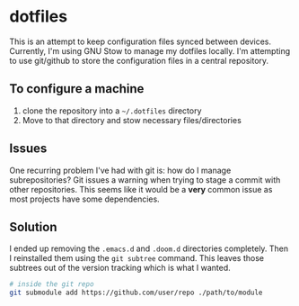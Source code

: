# dotfiles

This is an attempt to keep configuration files synced between devices.
Currently, I'm using GNU Stow to manage my dotfiles locally. I'm attempting to
use git/github to store the configuration files in a central repository.

## To configure a machine

1. clone the repository into a `~/.dotfiles` directory
2. Move to that directory and stow necessary files/directories

## Issues

One recurring problem I've had with git is: how do I manage subrepositories?
Git issues a warning when trying to stage a commit with other repositories.
This seems like it would be a **very** common issue as most projects have some
dependencies.

## Solution

I ended up removing the `.emacs.d` and `.doom.d` directories completely. Then I
reinstalled them using the `git subtree` command. This leaves those subtrees out
of the version tracking which is what I wanted.

``` sh
# inside the git repo
git submodule add https://github.com/user/repo ./path/to/module
```

